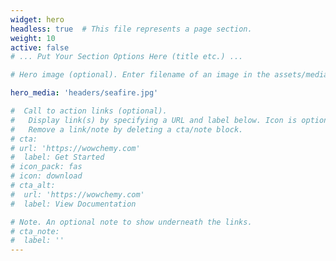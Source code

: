 ```yaml
---
widget: hero
headless: true  # This file represents a page section.
weight: 10
active: false
# ... Put Your Section Options Here (title etc.) ...

# Hero image (optional). Enter filename of an image in the assets/media/ folder.

hero_media: 'headers/seafire.jpg'

#  Call to action links (optional).
#   Display link(s) by specifying a URL and label below. Icon is optional for `cta`.
#   Remove a link/note by deleting a cta/note block.
# cta:
# url: 'https://wowchemy.com'
#  label: Get Started
# icon_pack: fas
# icon: download
# cta_alt:
#  url: 'https://wowchemy.com'
#  label: View Documentation

# Note. An optional note to show underneath the links.
# cta_note:
#  label: ''
---
```

